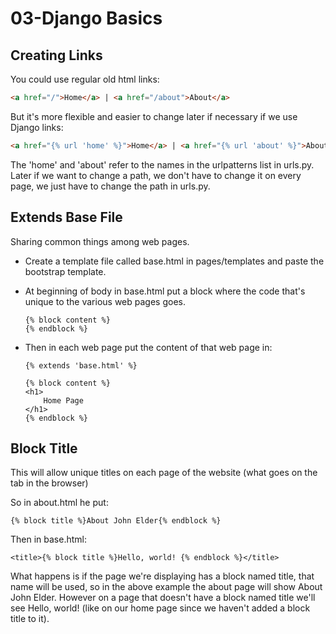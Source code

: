 # 03-Django Basics

## Creating Links

You could use regular old html links:

```html
<a href="/">Home</a> | <a href="/about">About</a>
```

But it's more flexible and easier to change later if necessary if we use Django links:

```html
<a href="{% url 'home' %}">Home</a> | <a href="{% url 'about' %}">About</a>
```

The 'home' and 'about' refer to the names in the urlpatterns list in urls.py.  Later if we want to change a path, we don't have to change it on every page, we just have to change the path in urls.py.

## Extends Base File

Sharing common things among web pages. 

* Create a template file called base.html in pages/templates and paste the bootstrap template.

* At beginning of body in base.html put a block where the code that's unique to the various web pages goes. 

  ```django
  {% block content %}
  {% endblock %}
  ```

* Then in each web page put the content of that web page in:

  ```django
  {% extends 'base.html' %}
  
  {% block content %}
  <h1>
      Home Page
  </h1>
  {% endblock %}
  ```

## Block Title

This will allow unique titles on each page of the website (what goes on the tab in the browser)

So in about.html he put:

```django
{% block title %}About John Elder{% endblock %}
```

Then in base.html:

```django
<title>{% block title %}Hello, world! {% endblock %}</title>
```

What happens is if the page we're displaying has a block named title, that name will be used, so in the above example the about page will show About John Elder. However on a page that doesn't have a block named title we'll see Hello, world! (like on our home page since we haven't added a block title to it).

